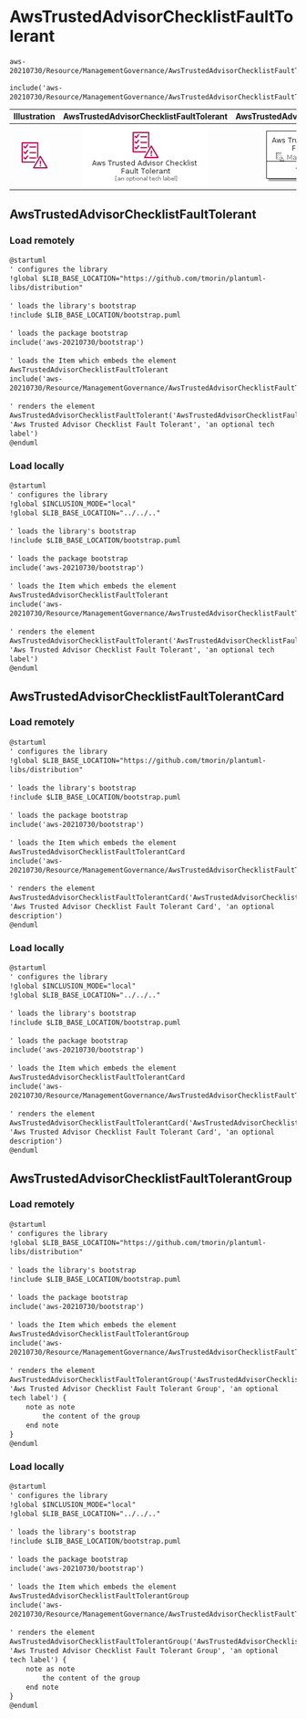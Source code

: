 # AwsTrustedAdvisorChecklistFaultTolerant


```text
aws-20210730/Resource/ManagementGovernance/AwsTrustedAdvisorChecklistFaultTolerant
```

```text
include('aws-20210730/Resource/ManagementGovernance/AwsTrustedAdvisorChecklistFaultTolerant')
```



| Illustration | AwsTrustedAdvisorChecklistFaultTolerant | AwsTrustedAdvisorChecklistFaultTolerantCard | AwsTrustedAdvisorChecklistFaultTolerantGroup |
| :---: | :---: | :---: | :---: |
| ![illustration for Illustration](../../../aws-20210730/Resource/ManagementGovernance/AwsTrustedAdvisorChecklistFaultTolerant.png) | ![illustration for AwsTrustedAdvisorChecklistFaultTolerant](../../../aws-20210730/Resource/ManagementGovernance/AwsTrustedAdvisorChecklistFaultTolerant.Local.png) | ![illustration for AwsTrustedAdvisorChecklistFaultTolerantCard](../../../aws-20210730/Resource/ManagementGovernance/AwsTrustedAdvisorChecklistFaultTolerantCard.Local.png) | ![illustration for AwsTrustedAdvisorChecklistFaultTolerantGroup](../../../aws-20210730/Resource/ManagementGovernance/AwsTrustedAdvisorChecklistFaultTolerantGroup.Local.png) |




## AwsTrustedAdvisorChecklistFaultTolerant

### Load remotely
```plantuml
@startuml
' configures the library
!global $LIB_BASE_LOCATION="https://github.com/tmorin/plantuml-libs/distribution"

' loads the library's bootstrap
!include $LIB_BASE_LOCATION/bootstrap.puml

' loads the package bootstrap
include('aws-20210730/bootstrap')

' loads the Item which embeds the element AwsTrustedAdvisorChecklistFaultTolerant
include('aws-20210730/Resource/ManagementGovernance/AwsTrustedAdvisorChecklistFaultTolerant')

' renders the element
AwsTrustedAdvisorChecklistFaultTolerant('AwsTrustedAdvisorChecklistFaultTolerant', 'Aws Trusted Advisor Checklist Fault Tolerant', 'an optional tech label')
@enduml
```

### Load locally
```plantuml
@startuml
' configures the library
!global $INCLUSION_MODE="local"
!global $LIB_BASE_LOCATION="../../.."

' loads the library's bootstrap
!include $LIB_BASE_LOCATION/bootstrap.puml

' loads the package bootstrap
include('aws-20210730/bootstrap')

' loads the Item which embeds the element AwsTrustedAdvisorChecklistFaultTolerant
include('aws-20210730/Resource/ManagementGovernance/AwsTrustedAdvisorChecklistFaultTolerant')

' renders the element
AwsTrustedAdvisorChecklistFaultTolerant('AwsTrustedAdvisorChecklistFaultTolerant', 'Aws Trusted Advisor Checklist Fault Tolerant', 'an optional tech label')
@enduml
```

## AwsTrustedAdvisorChecklistFaultTolerantCard

### Load remotely
```plantuml
@startuml
' configures the library
!global $LIB_BASE_LOCATION="https://github.com/tmorin/plantuml-libs/distribution"

' loads the library's bootstrap
!include $LIB_BASE_LOCATION/bootstrap.puml

' loads the package bootstrap
include('aws-20210730/bootstrap')

' loads the Item which embeds the element AwsTrustedAdvisorChecklistFaultTolerantCard
include('aws-20210730/Resource/ManagementGovernance/AwsTrustedAdvisorChecklistFaultTolerant')

' renders the element
AwsTrustedAdvisorChecklistFaultTolerantCard('AwsTrustedAdvisorChecklistFaultTolerantCard', 'Aws Trusted Advisor Checklist Fault Tolerant Card', 'an optional description')
@enduml
```

### Load locally
```plantuml
@startuml
' configures the library
!global $INCLUSION_MODE="local"
!global $LIB_BASE_LOCATION="../../.."

' loads the library's bootstrap
!include $LIB_BASE_LOCATION/bootstrap.puml

' loads the package bootstrap
include('aws-20210730/bootstrap')

' loads the Item which embeds the element AwsTrustedAdvisorChecklistFaultTolerantCard
include('aws-20210730/Resource/ManagementGovernance/AwsTrustedAdvisorChecklistFaultTolerant')

' renders the element
AwsTrustedAdvisorChecklistFaultTolerantCard('AwsTrustedAdvisorChecklistFaultTolerantCard', 'Aws Trusted Advisor Checklist Fault Tolerant Card', 'an optional description')
@enduml
```

## AwsTrustedAdvisorChecklistFaultTolerantGroup

### Load remotely
```plantuml
@startuml
' configures the library
!global $LIB_BASE_LOCATION="https://github.com/tmorin/plantuml-libs/distribution"

' loads the library's bootstrap
!include $LIB_BASE_LOCATION/bootstrap.puml

' loads the package bootstrap
include('aws-20210730/bootstrap')

' loads the Item which embeds the element AwsTrustedAdvisorChecklistFaultTolerantGroup
include('aws-20210730/Resource/ManagementGovernance/AwsTrustedAdvisorChecklistFaultTolerant')

' renders the element
AwsTrustedAdvisorChecklistFaultTolerantGroup('AwsTrustedAdvisorChecklistFaultTolerantGroup', 'Aws Trusted Advisor Checklist Fault Tolerant Group', 'an optional tech label') {
    note as note
        the content of the group
    end note
}
@enduml
```

### Load locally
```plantuml
@startuml
' configures the library
!global $INCLUSION_MODE="local"
!global $LIB_BASE_LOCATION="../../.."

' loads the library's bootstrap
!include $LIB_BASE_LOCATION/bootstrap.puml

' loads the package bootstrap
include('aws-20210730/bootstrap')

' loads the Item which embeds the element AwsTrustedAdvisorChecklistFaultTolerantGroup
include('aws-20210730/Resource/ManagementGovernance/AwsTrustedAdvisorChecklistFaultTolerant')

' renders the element
AwsTrustedAdvisorChecklistFaultTolerantGroup('AwsTrustedAdvisorChecklistFaultTolerantGroup', 'Aws Trusted Advisor Checklist Fault Tolerant Group', 'an optional tech label') {
    note as note
        the content of the group
    end note
}
@enduml
```

